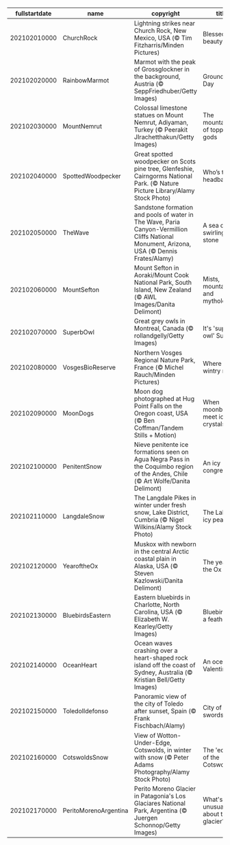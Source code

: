 |fullstartdate|name|copyright|title|image|
|--|--|--|--|--|
202102010000|ChurchRock|Lightning strikes near Church Rock, New Mexico, USA (© Tim Fitzharris/Minden Pictures)|Blessed with beauty|![](/en-GB/2021/02/202102010000ChurchRock.jpg)|
202102020000|RainbowMarmot|Marmot with the peak of Grossglockner in the background, Austria (© SeppFriedhuber/Getty Images)|Groundhog Day|![](/en-GB/2021/02/202102020000RainbowMarmot.jpg)|
202102030000|MountNemrut|Colossal limestone statues on Mount Nemrut, Adiyaman, Turkey (© Peerakit JIrachetthakun/Getty Images)|The mountaintop of toppled gods|![](/en-GB/2021/02/202102030000MountNemrut.jpg)|
202102040000|SpottedWoodpecker|Great spotted woodpecker on Scots pine tree, Glenfeshie, Cairngorms National Park. (© Nature Picture Library/Alamy Stock Photo)|Who’s this headbanger?|![](/en-GB/2021/02/202102040000SpottedWoodpecker.jpg)|
202102050000|TheWave|Sandstone formation and pools of water in The Wave, Paria Canyon-Vermillion Cliffs National Monument, Arizona, USA (© Dennis Frates/Alamy)|A sea of swirling stone|![](/en-GB/2021/02/202102050000TheWave.jpg)|
202102060000|MountSefton|Mount Sefton in Aoraki/Mount Cook National Park, South Island, New Zealand (© AWL Images/Danita Delimont)|Mists, mountains and mythology|![](/en-GB/2021/02/202102060000MountSefton.jpg)|
202102070000|SuperbOwl|Great grey owls in Montreal, Canada (© rollandgelly/Getty Images)|It's 'superb owl' Sunday|![](/en-GB/2021/02/202102070000SuperbOwl.jpg)|
202102080000|VosgesBioReserve|Northern Vosges Regional Nature Park, France (© Michel Rauch/Minden Pictures)|Where is this wintry road?|![](/en-GB/2021/02/202102080000VosgesBioReserve.jpg)|
202102090000|MoonDogs|Moon dog photographed at Hug Point Falls on the Oregon coast, USA (© Ben Coffman/Tandem Stills + Motion)|When moonbeams meet ice crystals|![](/en-GB/2021/02/202102090000MoonDogs.jpg)|
202102100000|PenitentSnow|Nieve penitente ice formations seen on Agua Negra Pass in the Coquimbo region of the Andes, Chile (© Art Wolfe/Danita Delimont)|An icy congregation|![](/en-GB/2021/02/202102100000PenitentSnow.jpg)|
202102110000|LangdaleSnow|The Langdale Pikes in winter under fresh snow, Lake District, Cumbria (© Nigel Wilkins/Alamy Stock Photo)|The Lakes' icy peaks|![](/en-GB/2021/02/202102110000LangdaleSnow.jpg)|
202102120000|YearoftheOx|Muskox with newborn in the central Arctic coastal plain in Alaska, USA (© Steven Kazlowski/Danita Delimont)|The year of the Ox|![](/en-GB/2021/02/202102120000YearoftheOx.jpg)|
202102130000|BluebirdsEastern|Eastern bluebirds in Charlotte, North Carolina, USA (© Elizabeth W. Kearley/Getty Images)|Bluebirds of a feather|![](/en-GB/2021/02/202102130000BluebirdsEastern.jpg)|
202102140000|OceanHeart|Ocean waves crashing over a heart-shaped rock island off the coast of Sydney, Australia (© Kristian Bell/Getty Images)|An oceanic Valentine|![](/en-GB/2021/02/202102140000OceanHeart.jpg)|
202102150000|ToledoIldefonso|Panoramic view of the city of Toledo after sunset, Spain (© Frank Fischbach/Alamy)|City of swords|![](/en-GB/2021/02/202102150000ToledoIldefonso.jpg)|
202102160000|CotswoldsSnow|View of Wotton-Under-Edge, Cotswolds, in winter with snow (© Peter Adams Photography/Alamy Stock Photo)|The 'edge' of the Cotswolds|![](/en-GB/2021/02/202102160000CotswoldsSnow.jpg)|
202102170000|PeritoMorenoArgentina|Perito Moreno Glacier in Patagonia's Los Glaciares National Park, Argentina (© Juergen Schonnop/Getty Images)|What's unusual about this glacier?|![](/en-GB/2021/02/202102170000PeritoMorenoArgentina.jpg)|
